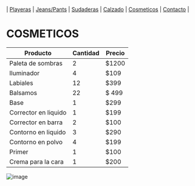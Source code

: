 | [Playeras](./playeras.md) | [Jeans/Pants](./jeans.md) | [Sudaderas](./sudaderas.md) | [Calzado](./calzado.md) | [Cosmeticos](./cosmeticos.md) | [Contacto](./contacto.md) |
# COSMETICOS

| Producto | Cantidad | Precio |
|----------|----------|--------|
| Paleta de sombras | 2 | $1200 | 
| Iluminador | 4 | $109 |
| Labiales | 12 | $399 |
| Balsamos | 22 | $ 499 | 
| Base | 1 | $299 | 
| Corrector en liquido | 1 | $199 | 
| Corrector en barra | 2 | $100 | 
| Contorno en liquido | 3 | $290 |
| Contorno en polvo | 4 | $199 | 
| Primer | 1 | $100 | 
| Crema para la cara | 1 | $200 | 

![image](https://user-images.githubusercontent.com/100168785/158482478-2c1ad28c-6b48-45f8-86aa-745603a7d3ed.png)

